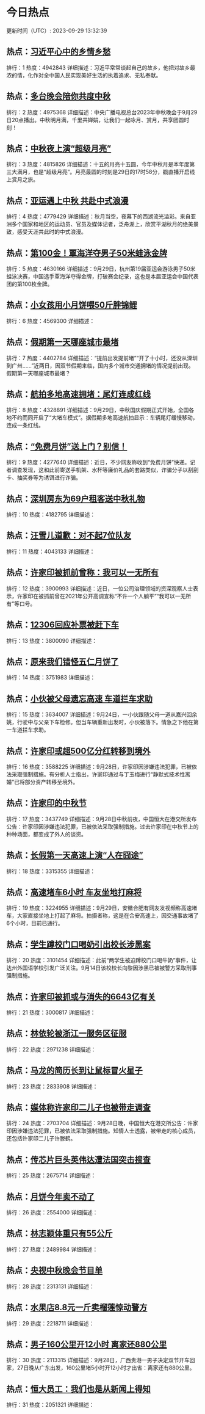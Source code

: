 # 今日热点

更新时间（UTC）: 2023-09-29 13:32:39

## 热点：[习近平心中的乡情乡愁](https://cn.bing.com/search?q=习近平心中的乡情乡愁)
排行：1
热度：4942843
详细描述：习近平常常谈起自己的故乡，他把对故乡最浓的情，化作对全中国人民实现美好生活的执着追求、无私奉献。

## 热点：[多台晚会陪你共度中秋](https://cn.bing.com/search?q=多台晚会陪你共度中秋)
排行：2
热度：4975368
详细描述：中央广播电视总台2023年中秋晚会于9月29日20点播出。中秋明月满，千里共婵娟，让我们一起咏月、赏月，共享团圆时刻！

## 热点：[中秋夜上演“超级月亮”](https://cn.bing.com/search?q=中秋夜上演“超级月亮”)
排行：3
热度：4815826
详细描述：十五的月亮十五圆，今年中秋月是本年度第三大满月，也是“超级月亮”。月亮最圆的时刻是29日的17时58分，戳直播开启线上赏月之旅。

## 热点：[亚运遇上中秋 共赴中式浪漫](https://cn.bing.com/search?q=亚运遇上中秋共赴中式浪漫)
排行：4
热度：4779429
详细描述：秋月当空，夜幕下的西湖流光溢彩。来自亚洲多个国家和地区的运动员、官员及媒体记者，泛舟湖上，欣赏平湖秋月的绝美景致，感受天涯共此时的中式浪漫。

## 热点：[第100金！覃海洋夺男子50米蛙泳金牌](https://cn.bing.com/search?q=第100金！覃海洋夺男子50米蛙泳金牌)
排行：5
热度：4630166
详细描述：9月29日，杭州第19届亚运会游泳男子50米蛙泳决赛，中国选手覃海洋夺得金牌，打破赛会纪录，这也是本届亚运会中国代表团的第100枚金牌。

## 热点：[小女孩用小月饼喂50斤胖锦鲤](https://cn.bing.com/search?q=小女孩用小月饼喂50斤胖锦鲤)
排行：6
热度：4569300
详细描述：

## 热点：[假期第一天哪座城市最堵](https://cn.bing.com/search?q=假期第一天哪座城市最堵)
排行：7
热度：4402784
详细描述：“提前出发提前堵”“开了十小时，还没从深圳到广州……”近两日，因双节假期来临，国内多个城市交通拥堵的情况提前出现。假期第一天哪座城市最堵？

## 热点：[航拍多地高速拥堵：尾灯连成红线](https://cn.bing.com/search?q=航拍多地高速拥堵：尾灯连成红线)
排行：8
热度：4328891
详细描述：9月29日，中秋国庆假期正式开始，全国各地不约而同开启了“大堵车模式”。据假期多地高速航拍显示：车辆尾灯缓慢移动，连成一条红线。

## 热点：[“免费月饼”送上门？别信！](https://cn.bing.com/search?q=“免费月饼”送上门？别信！)
排行：9
热度：4277640
详细描述：近日，不少网友称收到“免费月饼”快递。记者调查发现，这和此前寄送手机架、水杯等廉价礼品的套路类似，诈骗分子以刮刮卡、抽奖券等为诱饵进行诈骗。

## 热点：[深圳房东为69户租客送中秋礼物](https://cn.bing.com/search?q=深圳房东为69户租客送中秋礼物)
排行：10
热度：4182795
详细描述：

## 热点：[汪雪儿道歉：对不起7位队友](https://cn.bing.com/search?q=汪雪儿道歉：对不起7位队友)
排行：11
热度：4043133
详细描述：

## 热点：[许家印被抓前曾称：我可以一无所有](https://cn.bing.com/search?q=许家印被抓前曾称：我可以一无所有)
排行：12
热度：3900993
详细描述：近日，一位公司治理领域的资深观察人士表示，许家印在被抓前曾在2021年公开高调宣称“不许一个人躺平”“我可以一无所有”等口号。

## 热点：[12306回应补票被赶下车](https://cn.bing.com/search?q=12306回应补票被赶下车)
排行：13
热度：3800090
详细描述：

## 热点：[原来我们错怪五仁月饼了](https://cn.bing.com/search?q=原来我们错怪五仁月饼了)
排行：14
热度：3751983
详细描述：

## 热点：[小伙被父母遗忘高速 车道拦车求助](https://cn.bing.com/search?q=小伙被父母遗忘高速车道拦车求助)
排行：15
热度：3634007
详细描述：9月24日，一小伙跟随父母一道从嘉兴回余姚，行驶中与父亲下车检修。但当车辆重新出发时，小伙被落下。情急之下他在第一车道拦车求助。

## 热点：[许家印或超500亿分红转移到境外](https://cn.bing.com/search?q=许家印或超500亿分红转移到境外)
排行：16
热度：3588225
详细描述：9月28日，许家印因涉嫌违法犯罪，已被依法采取强制措施。有分析人士指出，许家印通过与丁玉梅进行“静默式技术性离婚”已将部分资产转移至境外。

## 热点：[许家印的中秋节](https://cn.bing.com/search?q=许家印的中秋节)
排行：17
热度：3437749
详细描述：9月28日中秋前夜，中国恒大在港交所发布公告：许家印因涉嫌违法犯罪，已被依法采取强制措施。过去许家印在中秋节上的种种场面，都变成了外人的谈资。

## 热点：[长假第一天高速上演“人在囧途”](https://cn.bing.com/search?q=长假第一天高速上演“人在囧途”)
排行：18
热度：3315355
详细描述：

## 热点：[高速堵车6小时 车友坐地打麻将](https://cn.bing.com/search?q=高速堵车6小时车友坐地打麻将)
排行：19
热度：3224955
详细描述：9月29日，安徽合肥有网友发视频称高速堵车，大家直接坐地上打起了麻将。拍摄者称，这是在合安高速上，因交通事故堵了6个小时，目前已通行。

## 热点：[学生蹲校门口喝奶引出校长涉黑案](https://cn.bing.com/search?q=学生蹲校门口喝奶引出校长涉黑案)
排行：20
热度：3101454
详细描述：此前“两学生被迫蹲校门口喝牛奶”事件，让达州外国语学校引发广泛关注。9月14日该校校长向黎因涉黑已被被警方采取刑事强制措施。

## 热点：[许家印被抓或与消失的6643亿有关](https://cn.bing.com/search?q=许家印被抓或与消失的6643亿有关)
排行：21
热度：3000817
详细描述：

## 热点：[林依轮被浙江一服务区征服](https://cn.bing.com/search?q=林依轮被浙江一服务区征服)
排行：22
热度：2971238
详细描述：

## 热点：[马龙的简历长到让鼠标冒火星子](https://cn.bing.com/search?q=马龙的简历长到让鼠标冒火星子)
排行：23
热度：2833908
详细描述：

## 热点：[媒体称许家印二儿子也被带走调查](https://cn.bing.com/search?q=媒体称许家印二儿子也被带走调查)
排行：24
热度：2703704
详细描述：9月28日晚，中国恒大在港交所公告：许家印因涉嫌违法犯罪，已被依法采取强制措施。知情人士透露，被带走的核心成员，还包括许家印二儿子许滕鹤。

## 热点：[传芯片巨头英伟达遭法国突击搜查](https://cn.bing.com/search?q=传芯片巨头英伟达遭法国突击搜查)
排行：25
热度：2675714
详细描述：

## 热点：[月饼今年卖不动了](https://cn.bing.com/search?q=月饼今年卖不动了)
排行：26
热度：2554000
详细描述：

## 热点：[林志颖体重只有55公斤](https://cn.bing.com/search?q=林志颖体重只有55公斤)
排行：27
热度：2489984
详细描述：

## 热点：[央视中秋晚会节目单](https://cn.bing.com/search?q=央视中秋晚会节目单)
排行：28
热度：2313131
详细描述：

## 热点：[水果店8.8元一斤卖榴莲惊动警方](https://cn.bing.com/search?q=水果店8.8元一斤卖榴莲惊动警方)
排行：29
热度：2218711
详细描述：

## 热点：[男子160公里开12小时 离家还880公里](https://cn.bing.com/search?q=男子160公里开12小时离家还880公里)
排行：30
热度：2113315
详细描述：9月28日，广西贵港一男子决定双节开车回家，27日晚从广东出发，160公里堵5小时开12小时才出省：离家还有880公里。

## 热点：[恒大员工：我们也是从新闻上得知](https://cn.bing.com/search?q=恒大员工：我们也是从新闻上得知)
排行：31
热度：2051321
详细描述：

